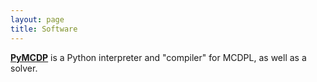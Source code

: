 ```yaml
---
layout: page
title: Software
---
```


**[PyMCDP][PyMCDP]** is a Python interpreter and "compiler" for MCDPL, as well as a solver.  


[PyMCDP]: http://github.com/AndreaCensi/mcdp